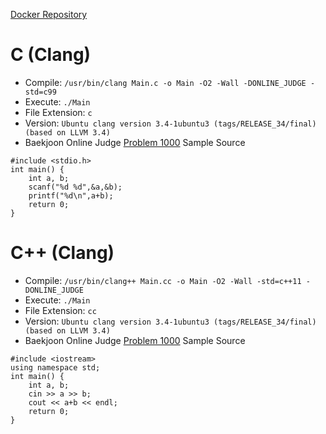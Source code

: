 [Docker Repository](https://registry.hub.docker.com/u/baekjoon/onlinejudge-clang)

# C (Clang)

* Compile: `/usr/bin/clang Main.c -o Main -O2 -Wall -DONLINE_JUDGE -std=c99`
* Execute: `./Main`
* File Extension: `c`
* Version: `Ubuntu clang version 3.4-1ubuntu3 (tags/RELEASE_34/final) (based on LLVM 3.4)`
* Baekjoon Online Judge [Problem 1000](https://www.acmicpc.net/problem/1000) Sample Source
````
#include <stdio.h>
int main() {
	int a, b;
	scanf("%d %d",&a,&b);
	printf("%d\n",a+b);
	return 0;
}
````


# C++ (Clang)

* Compile: `/usr/bin/clang++ Main.cc -o Main -O2 -Wall -std=c++11 -DONLINE_JUDGE`
* Execute: `./Main`
* File Extension: `cc`
* Version: `Ubuntu clang version 3.4-1ubuntu3 (tags/RELEASE_34/final) (based on LLVM 3.4)`
* Baekjoon Online Judge [Problem 1000](https://www.acmicpc.net/problem/1000) Sample Source
````
#include <iostream>
using namespace std;
int main() {
	int a, b;
	cin >> a >> b;
	cout << a+b << endl;
	return 0;
}
````


